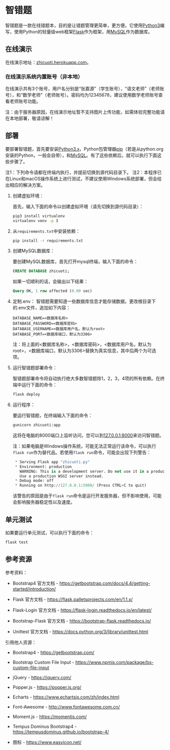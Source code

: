 # 智错题

智错题是一款在线错题本，目的是让错题管理更简单，更方便。它使用[Python3](https://www.python.org)编写，使用Python的轻量级web框架[Flask](https://flask.palletsprojects.com)作为框架，用[MySQL](https://www.mysql.com/)作为数据库。

## 在线演示

在线演示地址：[zhicuoti.herokuapp.com](https://zhicuoti.herokuapp.com)。

### 在线演示系统内置账号（非本地）

在线演示共有3个账号，用户名分别是“张嘉源”（学生账号），“语文老师”（老师账号），和“数学老师”（老师账号）。密码均为12345678，建议使用数学老师账号查看老师账号功能。

注：由于服务器原因，在线演示地址暂不支持图片上传功能，如需体验完整功能请在本地部署，敬请谅解！

## 部署

要部署智错题，首先要安装[Python3.x](https://www.python.org/downloads/)，Python包管理器[pip](https://pip.pypa.io/en/stable/installing/)（若是从python.org安装的Python，一般会自带），和[MySQL](https://dev.mysql.com/downloads/mysql/8.0.html)。有了这些依赖后，就可以执行下面这些步骤了。

注1：下列命令请都在终端内执行，并提前切换到源代码目录下。
注2：本程序已在Linux和macOS操作系统上进行测试，不建议使用Windows系统部署，但会给出相应的解决方案。

1. 创建虚拟环境：

   首先，输入下面的命令以创建虚拟环境（请先切换到源代码目录）：

   ```bash
   pip3 install virtualenv
   virtualenv venv -p 3
   ```

2. 从`requirements.txt`中安装依赖：

   ```bash
   pip install -r requirements.txt
   ```

3. 创建MySQL数据库：

   要创建MySQL数据库，首先打开mysql终端，输入下面的命令：

   ```sql
   CREATE DATABASE zhicuoti;
   ```

   如果一切顺利的话，会输出以下结果：

   ```sql
   Query OK, 1 row affected (0.00 sec)
   ```

4. 定制.env：
   智错题需要知道一些数据库信息才能存储数据。更改根目录下的.env文件，追加如下内容：

   ```text/plain
   DATABASE_NAME=<数据库名称>
   DATABASE_PASSWORD=<数据库密码>
   DATABASE_USERNAME=<数据库用户名，默认为root>
   DATABASE_PORT=<数据库端口，默认为3306>
   ```

   注：将上面的<数据库名称>，<数据库密码>，<数据库用户名，默认为root>，<数据库端口，默认为3306>替换为真实信息，其中后两个为可选项。

5. 运行智错题部署命令：

   智错题部署命令将自动执行绝大多数智错题除1，2，3，4项的所有依赖。在终端中运行下面的命令：

   ```bash
   flask deploy
   ```

6. 运行程序：

   要运行智错题，在终端输入下面的命令：

   ```bash
   gunicorn zhicuoti:app
   ```

   这将在电脑的8000端口上监听访问，您可以到[127.0.0.1:8000](127.0.0.1:8000)来访问智错题。

   注：如果电脑是Windows操作系统，可能无法正常运行该命令，可以执行`flask run`作为替代品。若使用`flask run`命令，可能会出现下列警告：

   ```python
    * Serving Flask app "zhicuoti.py"
    * Environment: production
      WARNING: This is a development server. Do not use it in a production deployment.
      Use a production WSGI server instead.
    * Debug mode: off
    * Running on http://127.0.0.1:5000/ (Press CTRL+C to quit)
   ```

   该警告的原因是由于`flask run`命令是运行开发服务器，但不影响使用，可能会影响服务器稳定性以及速度。

## 单元测试

如果要运行单元测试，可以执行下面的命令：

```bash
flask test
```

## 参考资源

参考资料：

- Bootstrap4 官方文档 - <https://getbootstrap.com/docs/4.4/getting-started/introduction/>

- Flask 官方文档 - <https://flask.palletsprojects.com/en/1.1.x/>

- Flask-Login 官方文档 - <https://flask-login.readthedocs.io/en/latest/>

- Bootstrap-Flask 官方文档 - <https://bootstrap-flask.readthedocs.io/>

- Unittest 官方文档 - <https://docs.python.org/3/library/unittest.html>

引用他人资源：

- Bootstrap4 - <https://getbootstrap.com/>

- Bootstrap Custom File Input - <https://www.npmjs.com/package/bs-custom-file-input>

- jQuery - <https://jquery.com/>

- Popper.js - <https://popper.js.org/>

- Echarts - <https://www.echartsjs.com/zh/index.html>

- Font-Awesome - <http://www.fontawesome.com.cn/>

- Moment.js - <https://momentjs.com/>

- Tempus Dominus Bootstrap4 - <https://tempusdominus.github.io/bootstrap-4/>

- 图标 - <https://www.easyicon.net/>
